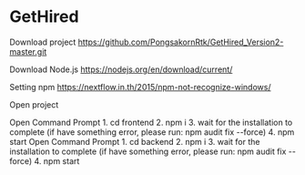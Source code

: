 # GetHired

Download project
https://github.com/PongsakornRtk/GetHired_Version2-master.git

Download Node.js
https://nodejs.org/en/download/current/

Setting npm
https://nextflow.in.th/2015/npm-not-recognize-windows/

Open project

<Frontend file>
Open Command Prompt
1. cd frontend
2. npm i
3. wait for the installation to complete (if have something error, please run: npm audit fix --force)
4. npm start

<Backend file>
Open Command Prompt
1. cd backend
2. npm i
3. wait for the installation to complete (if have something error, please run: npm audit fix --force)
4. npm start
